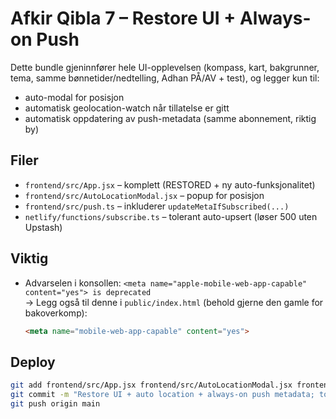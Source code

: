 # Afkir Qibla 7 – Restore UI + Always-on Push
Dette bundle gjeninnfører hele UI-opplevelsen (kompass, kart, bakgrunner, tema, samme bønnetider/nedtelling, Adhan PÅ/AV + test), og legger kun til:
- auto-modal for posisjon
- automatisk geolocation-watch når tillatelse er gitt
- automatisk oppdatering av push-metadata (samme abonnement, riktig by)

## Filer
- `frontend/src/App.jsx` – komplett (RESTORED + ny auto-funksjonalitet)
- `frontend/src/AutoLocationModal.jsx` – popup for posisjon
- `frontend/src/push.ts` – inkluderer `updateMetaIfSubscribed(...)`
- `netlify/functions/subscribe.ts` – tolerant auto-upsert (løser 500 uten Upstash)

## Viktig
- Advarselen i konsollen: `<meta name="apple-mobile-web-app-capable" content="yes"> is deprecated`  
  → Legg også til denne i `public/index.html` (behold gjerne den gamle for bakoverkomp):
  ```html
  <meta name="mobile-web-app-capable" content="yes">
  ```

## Deploy
```bash
git add frontend/src/App.jsx frontend/src/AutoLocationModal.jsx frontend/src/push.ts netlify/functions/subscribe.ts
git commit -m "Restore UI + auto location + always-on push metadata; tolerant subscribe"
git push origin main
```
